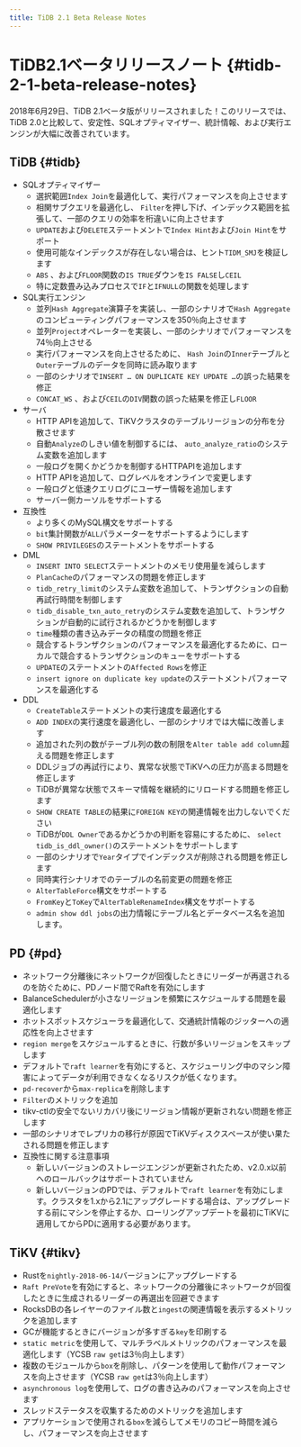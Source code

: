 ```yaml
---
title: TiDB 2.1 Beta Release Notes
---
```


# TiDB2.1ベータリリースノート {#tidb-2-1-beta-release-notes}

2018年6月29日、TiDB 2.1ベータ版がリリースされました！このリリースでは、TiDB 2.0と比較して、安定性、SQLオプティマイザー、統計情報、および実行エンジンが大幅に改善されています。

## TiDB {#tidb}

-   SQLオプティマイザー
    -   選択範囲`Index Join`を最適化して、実行パフォーマンスを向上させます
    -   相関サブクエリを最適化し、 `Filter`を押し下げ、インデックス範囲を拡張して、一部のクエリの効率を桁違いに向上させます
    -   `UPDATE`および`DELETE`ステートメントで`Index Hint`および`Join Hint`をサポート
    -   使用可能なインデックスが存在しない場合は、ヒント`TIDM_SMJ`を検証します
    -   `ABS` 、および`FLOOR`関数の`IS TRUE`ダウンを`IS FALSE`し`CEIL`
    -   特に定数畳み込みプロセスで`IF`と`IFNULL`の関数を処理します
-   SQL実行エンジン
    -   並列`Hash Aggregate`演算子を実装し、一部のシナリオで`Hash Aggregate`のコンピューティングパフォーマンスを350％向上させます
    -   並列`Project`オペレーターを実装し、一部のシナリオでパフォーマンスを74％向上させる
    -   実行パフォーマンスを向上させるために、 `Hash Join`の`Inner`テーブルと`Outer`テーブルのデータを同時に読み取ります
    -   一部のシナリオで`INSERT … ON DUPLICATE KEY UPDATE …`の誤った結果を修正
    -   `CONCAT_WS` 、および`CEIL`の`DIV`関数の誤った結果を修正し`FLOOR`
-   サーバ
    -   HTTP APIを追加して、TiKVクラスタのテーブルリージョンの分布を分散させます
    -   自動`Analyze`のしきい値を制御するには、 `auto_analyze_ratio`のシステム変数を追加します
    -   一般ログを開くかどうかを制御するHTTPAPIを追加します
    -   HTTP APIを追加して、ログレベルをオンラインで変更します
    -   一般ログと低速クエリログにユーザー情報を追加します
    -   サーバー側カーソルをサポートする
-   互換性
    -   より多くのMySQL構文をサポートする
    -   `bit`集計関数が`ALL`パラメーターをサポートするようにします
    -   `SHOW PRIVILEGES`のステートメントをサポートする
-   DML
    -   `INSERT INTO SELECT`ステートメントのメモリ使用量を減らします
    -   `PlanCache`のパフォーマンスの問題を修正します
    -   `tidb_retry_limit`のシステム変数を追加して、トランザクションの自動再試行時間を制御します
    -   `tidb_disable_txn_auto_retry`のシステム変数を追加して、トランザクションが自動的に試行されるかどうかを制御します
    -   `time`種類の書き込みデータの精度の問題を修正
    -   競合するトランザクションのパフォーマンスを最適化するために、ローカルで競合するトランザクションのキューをサポートする
    -   `UPDATE`のステートメントの`Affected Rows`を修正
    -   `insert ignore on duplicate key update`のステートメントパフォーマンスを最適化する
-   DDL
    -   `CreateTable`ステートメントの実行速度を最適化する
    -   `ADD INDEX`の実行速度を最適化し、一部のシナリオでは大幅に改善します
    -   追加された列の数がテーブル列の数の制限を`Alter table add column`超える問題を修正します
    -   DDLジョブの再試行により、異常な状態でTiKVへの圧力が高まる問題を修正します
    -   TiDBが異常な状態でスキーマ情報を継続的にリロードする問題を修正します
    -   `SHOW CREATE TABLE`の結果に`FOREIGN KEY`の関連情報を出力しないでください
    -   TiDBが`DDL Owner`であるかどうかの判断を容易にするために、 `select tidb_is_ddl_owner()`のステートメントをサポートします
    -   一部のシナリオで`Year`タイプでインデックスが削除される問題を修正します
    -   同時実行シナリオでのテーブルの名前変更の問題を修正
    -   `AlterTableForce`構文をサポートする
    -   `FromKey`と`ToKey`で`AlterTableRenameIndex`構文をサポートする
    -   `admin show ddl jobs`の出力情報にテーブル名とデータベース名を追加します。

## PD {#pd}

-   ネットワーク分離後にネットワークが回復したときにリーダーが再選されるのを防ぐために、PDノード間でRaftを有効にします
-   BalanceSchedulerが小さなリージョンを頻繁にスケジュールする問題を最適化します
-   ホットスポットスケジューラを最適化して、交通統計情報のジッターへの適応性を向上させます
-   `region merge`をスケジュールするときに、行数が多いリージョンをスキップします
-   デフォルトで`raft learner`を有効にすると、スケジューリング中のマシン障害によってデータが利用できなくなるリスクが低くなります。
-   `pd-recover`から`max-replica`を削除します
-   `Filter`のメトリックを追加
-   tikv-ctlの安全でないリカバリ後にリージョン情報が更新されない問題を修正します
-   一部のシナリオでレプリカの移行が原因でTiKVディスクスペースが使い果たされる問題を修正します
-   互換性に関する注意事項
    -   新しいバージョンのストレージエンジンが更新されたため、v2.0.x以前へのロールバックはサポートされていません
    -   新しいバージョンのPDでは、デフォルトで`raft learner`を有効にします。クラスタを1.xから2.1にアップグレードする場合は、アップグレードする前にマシンを停止するか、ローリングアップデートを最初にTiKVに適用してからPDに適用する必要があります。

## TiKV {#tikv}

-   Rustを`nightly-2018-06-14`バージョンにアップグレードする
-   `Raft PreVote`を有効にすると、ネットワークの分離後にネットワークが回復したときに生成されるリーダーの再選出を回避できます
-   RocksDBの各レイヤーのファイル数と`ingest`の関連情報を表示するメトリックを追加します
-   GCが機能するときにバージョンが多すぎる`key`を印刷する
-   `static metric`を使用して、マルチラベルメトリックのパフォーマンスを最適化します（YCSB `raw get`は3％向上します）
-   複数のモジュールから`box`を削除し、パターンを使用して動作パフォーマンスを向上させます（YCSB `raw get`は3％向上します）
-   `asynchronous log`を使用して、ログの書き込みのパフォーマンスを向上させます
-   スレッドステータスを収集するためのメトリックを追加します
-   アプリケーションで使用される`box`を減らしてメモリのコピー時間を減らし、パフォーマンスを向上させます
